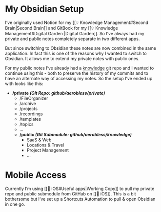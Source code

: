# My Obsidian Setup

I’ve originally used Notion for my [[💡 Knowledge Management#Second Brain|Second Brain]] and GitBook for my [[💡 Knowledge Management#Digital Garden |Digital Garden]]. So I’ve always had my private and public notes completely separate in two different apps.

But since switching to Obsidian these notes are now combined in the same application. In fact this is one of the reasons why I wanted to switch to Obsidian. It allows me to extend my private notes with public ones.

For my public notes I’ve already had a [knowledge](https://github.com/aerobless/knowledge) git repo and I wanted to continue using this - both to preserve the history of my commits and to have an alternate way of accessing my notes. So the setup I’ve ended up with looks like this:

* **/private *(Git Repo: github/aerobless/private)***
	* /FileOrganizer
	* /archive
	* /projects
	* /recordings
	* /templates
	* /topics
	* …
	* **/public  *(Git Submodule: github/aerobless/knowledge)***
		* SaaS & Web
		* Locations & Travel
		* Project Management
		* …

# Mobile Access

Currently I’m using [[📱 iOS#Useful apps|Working Copy]] to pull my private repo and public submodule from GitHub on [[📱 iOS]]. This is a bit bothersome but I’ve set up a Shortcuts Automation to pull & open Obsidian in one go.